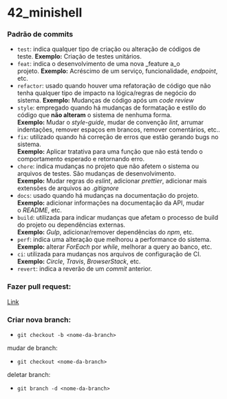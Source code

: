 # 42_minishell

### Padrão de commits
 -   `test`: indica qualquer tipo de criação ou alteração de códigos de teste. **Exemplo:** Criação de testes unitários.
-   `feat`: indica o desenvolvimento de uma nova _feature a_o projeto. **Exemplo:** Acréscimo de um serviço, funcionalidade, _endpoint_, etc.
-   `refactor`: usado quando houver uma refatoração de código que não tenha qualquer tipo de impacto na lógica/regras de negócio do sistema. **Exemplo:** Mudanças de código após um _code review_
-   `style`: empregado quando há mudanças de formatação e estilo do código que **não alteram** o sistema de nenhuma forma.  
    **Exemplo:** Mudar o _style-guide_, mudar de convenção _lint_, arrumar indentações, remover espaços em brancos, remover comentários, etc..
-   `fix`: utilizado quando há correção de erros que estão gerando bugs no sistema.  
    **Exemplo:** Aplicar tratativa para uma função que não está tendo o comportamento esperado e retornando erro.
-   `chore`: indica mudanças no projeto que não afetem o sistema ou arquivos de testes. São mudanças de desenvolvimento.  
    **Exemplo:** Mudar regras do _eslint_, adicionar _prettier_, adicionar mais extensões de arquivos ao ._gitignore_
-   `docs`: usado quando há mudanças na documentação do projeto.  
    **Exemplo:** adicionar informações na documentação da API, mudar o _README_, etc.
-   `build`: utilizada para indicar mudanças que afetam o processo de build do projeto ou dependências externas.  
    **Exemplo:** _Gulp_, adicionar/remover dependências do _npm_, etc.
-   `perf`: indica uma alteração que melhorou a performance do sistema.  
    **Exemplo:** alterar _ForEach_ por _while_, melhorar a query ao banco, etc.
-   `ci`: utilizada para mudanças nos arquivos de configuração de CI.  
    **Exemplo:** _Circle_, _Travis_, _BrowserStack_, etc.
-   `revert`: indica a reverão de um _commit_ anterior.

### Fazer pull request:
[Link](https://docs.github.com/pt/pull-requests/collaborating-with-pull-requests/proposing-changes-to-your-work-with-pull-requests/creating-a-pull-request)

### Criar nova branch:
-  `git checkout -b <nome-da-branch>`

mudar de branch:
-  `git checkout <nome-da-branch>`

deletar branch:
-  `git branch -d <nome-da-branch>`
